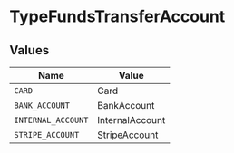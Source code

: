 # TypeFundsTransferAccount


## Values

| Name               | Value              |
| ------------------ | ------------------ |
| `CARD`             | Card               |
| `BANK_ACCOUNT`     | BankAccount        |
| `INTERNAL_ACCOUNT` | InternalAccount    |
| `STRIPE_ACCOUNT`   | StripeAccount      |